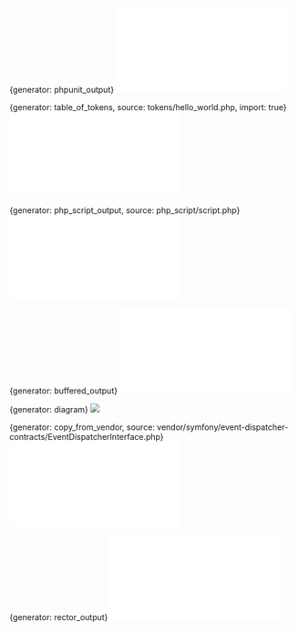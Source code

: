 {generator: phpunit_output}
![](tests/phpunit-output.txt)

{generator: table_of_tokens, source: tokens/hello_world.php, import: true}
![](tokens/hello_world.table_of_tokens.md)

{generator: php_script_output, source: php_script/script.php}
![](php_script/script.php_script_output.txt)

{generator: buffered_output}
![](example.buffered-output.txt)

{generator: diagram}
![](images/image.diagram.png)

{generator: copy_from_vendor, source: vendor/symfony/event-dispatcher-contracts/EventDispatcherInterface.php}
![`EventDispatcherInterface`](EventDispatcherInterface.php)

{generator: rector_output}
![](rector/rector-output.diff)
